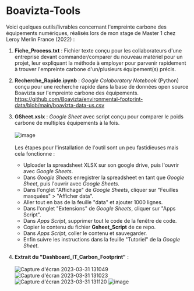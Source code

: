 # Boavizta-Tools

Voici quelques outils/livrables concernant l'empreinte carbone des équipements numériques, réalisés lors de mon stage de Master 1 chez Leroy Merlin France (2022) :
 
1. **Fiche_Process.txt** : Fichier texte conçu pour les collaborateurs d'une entreprise devant commander/comparer du nouveau matériel pour un projet, leur expliquant la méthode à employer pour parvenir rapidement à trouver l'empreinte carbone d'un/plusieurs équipement(s) précis.

2. **Recherche_Rapide.ipynb** : *Google Colaboratory Notebook* (Python) conçu pour une recherche rapide dans la base de données open source Boavizta sur l'empreinte carbone des équipements.
https://github.com/Boavizta/environmental-footprint-data/blob/main/boavizta-data-us.csv

3. **GSheet.xslx** : *Google Sheet* avec script conçu pour comparer le poids carbone de multiples équipements à la fois. <br/><br/>
 ![image](https://user-images.githubusercontent.com/71394086/229110507-241022df-4558-4f2d-bd05-e9c64282539f.png) <br/><br/>
 Les étapes pour l'installation de l'outil sont un peu fastidieuses mais cela fonctionne :
   - Uploader la spreadsheet XLSX sur son google drive, puis l'ouvrir avec *Google Sheets*.
   - Dans *Google Sheets* enregistrer la spreadsheet en tant que *Google Sheet*, puis l'ouvrir avec *Google Sheets*.
   - Dans l'onglet "Affichage" de *Google Sheets*, cliquer sur "Feuilles masquées" > "Afficher data".
   - Aller tout en bas de la feuille "data" et ajouter 1000 lignes.
   - Dans l'onglet "Extensions" de *Google Sheets*, cliquer sur "Apps Script".
   - Dans *Apps Script*, supprimer tout le code de la fenêtre de code.
   - Copier le contenu du fichier **Gsheet_Script** de ce repo.
   - Dans *Apps Script*, coller le contenu et sauvegarder.
   - Enfin suivre les instructions dans la feuille "Tutoriel" de la *Google Sheet*.

4. **Extrait du "Dashboard_IT_Carbon_Footprint"** : <br/><br/>
![Capture d'écran 2023-03-31 131049](https://user-images.githubusercontent.com/71394086/229105713-557e6f09-9da5-48a3-b214-333edbb4035e.png)
![Capture d'écran 2023-03-31 131023](https://user-images.githubusercontent.com/71394086/229105721-10ee1b47-083c-4b4a-ba64-f3ea20800986.png)
![Capture d'écran 2023-03-31 131120](https://user-images.githubusercontent.com/71394086/229105709-7bba8e89-90ef-48ed-844d-7c7edd4bff67.png)
![image](https://user-images.githubusercontent.com/71394086/229106802-ce80b745-16a7-4fee-a5e0-404fc85ef67b.png)

